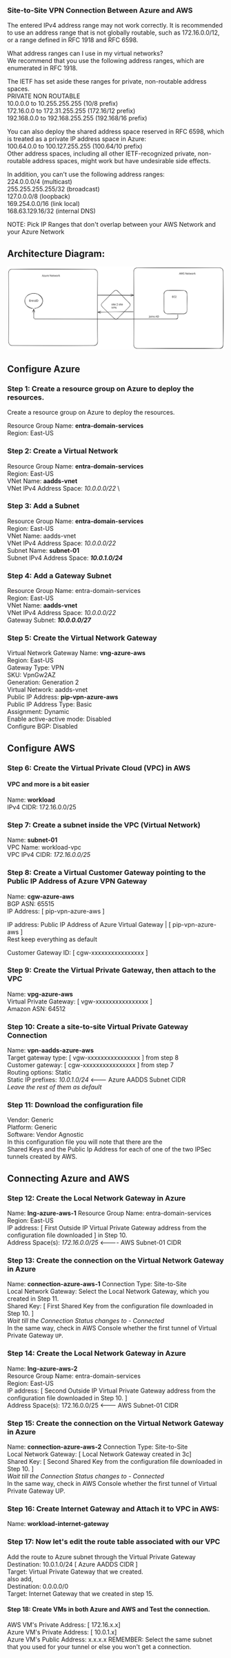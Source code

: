### Site-to-Site VPN Connection Between Azure and AWS

The entered IPv4 address range may not work correctly. It is recommended to use an address range that is not globally routable,
such as 172.16.0.0/12, or a range defined in RFC 1918 and RFC 6598.

What address ranges can I use in my virtual networks? \
We recommend that you use the following address ranges, which are enumerated in RFC 1918.

The IETF has set aside these ranges for private, non-routable address spaces. \
PRIVATE NON ROUTABLE \
10.0.0.0 to 10.255.255.255 (10/8 prefix) \
172.16.0.0 to 172.31.255.255 (172.16/12 prefix) \
192.168.0.0 to 192.168.255.255 (192.168/16 prefix)

You can also deploy the shared address space reserved in RFC 6598, which is treated as a private IP address space in Azure: \
100.64.0.0 to 100.127.255.255 (100.64/10 prefix) \
Other address spaces, including all other IETF-recognized private, non-routable address spaces, might work but have undesirable side effects.

In addition, you can't use the following address ranges: \
224.0.0.0/4 (multicast) \
255.255.255.255/32 (broadcast) \
127.0.0.0/8 (loopback) \
169.254.0.0/16 (link local) \
168.63.129.16/32 (internal DNS)

NOTE: Pick IP Ranges that don't overlap between your AWS Network and your Azure Network

## Architecture Diagram:
![Architecture Diagram](entra-id-site-2-site-vpn.svg)

## Configure Azure
### Step 1: Create a resource group on Azure to deploy the resources.
Create a resource group on Azure to deploy the resources.

Resource Group Name: **entra-domain-services** \
Region: East-US

### Step 2: Create a Virtual Network
Resource Group Name: **entra-domain-services** \
Region: East-US \
VNet Name: **aadds-vnet** \
VNet IPv4 Address Space: _10.0.0.0/22_ \

### Step 3: Add a Subnet
Resource Group Name: **entra-domain-services** \
Region: East-US \
VNet Name: aadds-vnet \
VNet IPv4 Address Space: _10.0.0.0/22_ \
Subnet Name: **subnet-01** \
Subnet IPv4 Address Space: _**10.0.1.0/24**_

### Step 4: Add a Gateway Subnet
Resource Group Name: entra-domain-services \
Region: East-US \
VNet Name: **aadds-vnet** \
VNet IPv4 Address Space: _10.0.0.0/22_ \
Gateway Subnet: _**10.0.0.0/27**_


### Step 5: Create the Virtual Network Gateway
Virtual Network Gateway Name: **vng-azure-aws** \
Region: East-US \
Gateway Type: VPN \
SKU: VpnGw2AZ \
Generation: Generation 2 \
Virtual Network: aadds-vnet \
Public IP Address: **pip-vpn-azure-aws** \
Public IP Address Type: Basic \
Assignment: Dynamic \
Enable active-active mode: Disabled \
Configure BGP: Disabled


## Configure AWS
### Step 6: Create the Virtual Private Cloud (VPC) in AWS
#### VPC and more is a bit easier
Name: **workload** \
IPv4 CIDR: 172.16.0.0/25

### Step 7: Create a subnet inside the VPC (Virtual Network)

Name: **subnet-01** \
VPC Name: workload-vpc \
VPC IPv4 CIDR: _172.16.0.0/25_


### Step 8: Create a Virtual Customer Gateway pointing to the Public IP Address of Azure VPN Gateway

Name: **cgw-azure-aws** \
BGP ASN: 65515 \
IP Address: [ pip-vpn-azure-aws ]

IP address: Public IP Address of Azure Virtual Gateway | [ pip-vpn-azure-aws ] \
Rest keep everything as default

Customer Gateway ID: [ cgw-xxxxxxxxxxxxxxxx ]


### Step 9: Create the Virtual Private Gateway, then attach to the VPC

Name: **vpg-azure-aws** \
Virtual Private Gateway: [ vgw-xxxxxxxxxxxxxxxx ] \
Amazon ASN: 64512

### Step 10: Create a site-to-site Virtual Private Gateway Connection
Name: **vpn-aadds-azure-aws** \
Target gateway type: [ vgw-xxxxxxxxxxxxxxxx ] from step 8\
Customer gateway: [ cgw-xxxxxxxxxxxxxxxx ] from step 7\
Routing options: Static \
Static IP prefixes: _10.0.1.0/24_ <--- Azure AADDS Subnet CIDR \
_Leave the rest of them as default_


### Step 11: Download the configuration file
Vendor: Generic \
Platform: Generic \
Software: Vendor Agnostic \
In this configuration file you will note that there are the \
Shared Keys and the Public Ip Address for each of one of the two IPSec tunnels created by AWS.

## Connecting Azure and AWS
### Step 12: Create the Local Network Gateway in Azure
Name: **lng-azure-aws-1**
Resource Group Name: entra-domain-services \
Region: East-US \
IP address: [ First Outside IP Virtual Private Gateway address from the configuration file downloaded ] in Step 10. \
Address Space(s): _172.16.0.0/25_ <---- AWS Subnet-01 CIDR

### Step 13: Create the connection on the Virtual Network Gateway in Azure
Name: **connection-azure-aws-1**
Connection Type: Site-to-Site \
Local Network Gateway: Select the Local Network Gateway, which you created in Step 11. \
Shared Key: [ First Shared Key from the configuration file downloaded in Step 10. ] \
_Wait till the Connection Status changes to - Connected_ \
In the same way, check in AWS Console whether the first tunnel of Virtual Private Gateway `UP`.

### Step 14: Create the Local Network Gateway in Azure
Name: **lng-azure-aws-2** \
Resource Group Name: entra-domain-services \
Region: East-US \
IP address: [ Second Outside IP Virtual Private Gateway address from the configuration file downloaded in Step 10. ] \
Address Space(s): 172.16.0.0/25 <--- AWS Subnet-01 CIDR

### Step 15: Create the connection on the Virtual Network Gateway in Azure
Name: **connection-azure-aws-2**
Connection Type: Site-to-Site \
Local Network Gateway: [ Local Network Gateway created in 3c] \
Shared Key: [ Second Shared Key from the configuration file downloaded in Step 10. ] \
_Wait till the Connection Status changes to - Connected_ \
In the same way, check in AWS Console whether the first tunnel of Virtual Private Gateway UP.

### Step 16: Create Internet Gateway and Attach it to VPC in AWS:
Name: **workload-internet-gateway**

### Step 17: Now let's edit the route table associated with our VPC
Add the route to Azure subnet through the Virtual Private Gateway \
Destination: 10.0.1.0/24 [ Azure AADDS CIDR ] \
Target: Virtual Private Gateway that we created. \
also add, \
Destination: 0.0.0.0/0 \
Target: Internet Gateway that we created in step 15.

#### Step 18: Create VMs in both Azure and AWS and Test the connection.
AWS VM's Private Address: [ 172.16.x.x] \
Azure VM's Private Address: [ 10.0.1.x] \
Azure VM's Public Address: x.x.x.x
REMEMBER:  Select the same subnet that you used for your tunnel or else you won't get a connection.
